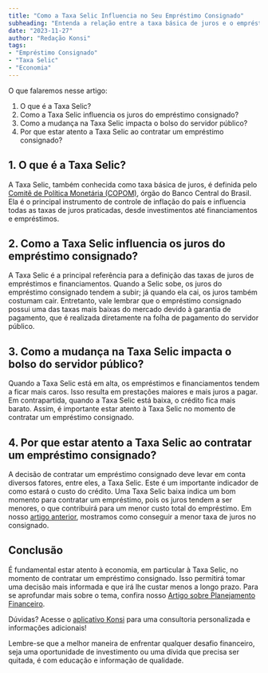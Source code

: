 ```yaml
---
title: "Como a Taxa Selic Influencia no Seu Empréstimo Consignado"
subheading: "Entenda a relação entre a taxa básica de juros e o empréstimo consignado."
date: "2023-11-27"
author: "Redação Konsi"
tags:
- "Empréstimo Consignado"
- "Taxa Selic"
- "Economia"
---
```

O que falaremos nesse artigo:
1. O que é a Taxa Selic?
2. Como a Taxa Selic influencia os juros do empréstimo consignado?
3. Como a mudança na Taxa Selic impacta o bolso do servidor público?
4. Por que estar atento a Taxa Selic ao contratar um empréstimo consignado?

## 1. O que é a Taxa Selic?

A Taxa Selic, também conhecida como taxa básica de juros, é definida pelo [Comitê de Política Monetária (COPOM)](https://www.bcb.gov.br/controleinflacao/copom), órgão do Banco Central do Brasil. Ela é o principal instrumento de controle de inflação do país e influencia todas as taxas de juros praticadas, desde investimentos até financiamentos e empréstimos.

## 2. Como a Taxa Selic influencia os juros do empréstimo consignado?

A Taxa Selic é a principal referência para a definição das taxas de juros de empréstimos e financiamentos. Quando a Selic sobe, os juros do empréstimo consignado tendem a subir; já quando ela cai, os juros também costumam cair. Entretanto, vale lembrar que o empréstimo consignado possui uma das taxas mais baixas do mercado devido à garantia de pagamento, que é realizada diretamente na folha de pagamento do servidor público.

## 3. Como a mudança na Taxa Selic impacta o bolso do servidor público?

Quando a Taxa Selic está em alta, os empréstimos e financiamentos tendem a ficar mais caros. Isso resulta em prestações maiores e mais juros a pagar. Em contrapartida, quando a Taxa Selic está baixa, o crédito fica mais barato. Assim, é importante estar atento à Taxa Selic no momento de contratar um empréstimo consignado.

## 4. Por que estar atento a Taxa Selic ao contratar um empréstimo consignado?

A decisão de contratar um empréstimo consignado deve levar em conta diversos fatores, entre eles, a Taxa Selic. Este é um importante indicador de como estará o custo do crédito. Uma Taxa Selic baixa indica um bom momento para contratar um empréstimo, pois os juros tendem a ser menores, o que contribuirá para um menor custo total do empréstimo. Em nosso [artigo anterior](https://konsi.com.br/artigo/como-conseguir-a-menor-taxa-de-juros), mostramos como conseguir a menor taxa de juros no consignado.

## Conclusão

É fundamental estar atento à economia, em particular à Taxa Selic, no momento de contratar um empréstimo consignado. Isso permitirá tomar uma decisão mais informada e que irá lhe custar menos a longo prazo. Para se aprofundar mais sobre o tema, confira nosso [Artigo sobre Planejamento Financeiro](https://konsi.com.br/artigo/planejamento-financeiro-para-aposentadoria-no-setor-pblico).

Dúvidas? Acesse o [aplicativo Konsi](https://konsi.com.br/download) para uma consultoria personalizada e informações adicionais!

Lembre-se que a melhor maneira de enfrentar qualquer desafio financeiro, seja uma oportunidade de investimento ou uma dívida que precisa ser quitada, é com educação e informação de qualidade.
